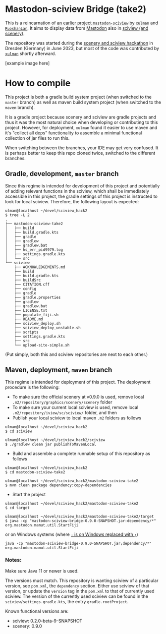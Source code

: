 # Mastodon-sciview Bridge (take2)
This is a reincarnation of [an earlier project `mastodon-sciview`](https://github.com/mastodon-sc/mastodon-sciview/) by [`xulman`](https://github.com/xulman) and [`RuoshanLan`](https://github.com/ruoshanlan).
It aims to display data from [Mastodon](https://github.com/mastodon-sc) also in [sciview (and scenery)](https://github.com/scenerygraphics/sciview).

The repository was started during the [scenery and sciview hackathon](https://imagesc.zulipchat.com/#narrow/stream/391996-Zzz.3A-.5B2023-06.5D-scenery.2Bsciview-hackathon-dresden)
in Dresden (Germany) in June 2023, but most of the code was contributed by [`xulman`](https://github.com/xulman) shortly afterward.

[example image here]

# How to compile
This project is both a gradle build system project (when switched to the `master` branch)
as well as maven build system project (when switched to the `maven` branch).

It is a gradle project because scenery and sciview are gradle projects and thus it was the most natural choice when developing or contributing to this project.
However, for deployment, `xulman` found it easier to use maven and it's "collect all deps" functionality to assemble a minimal functional collection of jar files
to run this.

When switching between the branches, your IDE may get very confused. It is perhaps better to keep this repo cloned twice, switched to the different branches.

## Gradle, development, `master` branch
Since this regime is intended for development of this project and potentially of adding relevant functions in the sciview, which shall
be immediately accessible in this project, the gradle settings of this project is instructed to look for local sciview.
Therefore, the following layout is expected:

```shell
ulman@localhost ~/devel/sciview_hack2
$ tree -L 2
.
├── mastodon-sciview-take2
│   ├── build
│   ├── build.gradle.kts
│   ├── gradle
│   ├── gradlew
│   ├── gradlew.bat
│   ├── hs_err_pid9979.log
│   ├── settings.gradle.kts
│   └── src
└── sciview
    ├── ACKNOWLEDGEMENTS.md
    ├── build
    ├── build.gradle.kts
    ├── buildSrc
    ├── CITATION.cff
    ├── config
    ├── gradle
    ├── gradle.properties
    ├── gradlew
    ├── gradlew.bat
    ├── LICENSE.txt
    ├── populate_fiji.sh
    ├── README.md
    ├── sciview_deploy.sh
    ├── sciview_deploy_unstable.sh
    ├── scripts
    ├── settings.gradle.kts
    ├── src
    └── upload-site-simple.sh
```

(Put simply, both this and sciview repositories are next to each other.)

## Maven, deployment, `maven` branch

This regime is intended for deployment of this project. The deployment procedure is the following:

- To make sure the official scenery at v0.9.0 is used, remove local `.m2/repository/graphics/scenery/scenery` folder
- To make sure your current local sciview is used, remove local `.m2/repository/iview/sc/sciview/` folder, and then
- Publish your local sciview to local maven `.m2` folders as follows

```shell
ulman@localhost ~/devel/sciview_hack2
$ cd sciview

ulman@localhost ~/devel/sciview_hack2/sciview
$ ./gradlew clean jar publishToMavenLocal
```

- Build and assemble a complete runnable setup of this repository as follows

```shell
ulman@localhost ~/devel/sciview_hack2
$ cd mastodon-sciview-take2

ulman@localhost ~/devel/sciview_hack2/mastodon-sciview-take2
$ mvn clean package dependency:copy-dependencies
```

- Start the project

```shell
ulman@localhost ~/devel/sciview_hack2/mastodon-sciview-take2
$ cd target

ulman@localhost ~/devel/sciview_hack2/mastodon-sciview-take2/target
$ java -cp "mastodon-sciview-bridge-0.9.0-SNAPSHOT.jar:dependency/*" org.mastodon.mamut.util.StartFiji
```

or on Windows systems (where [`:` is on Windows replaced with `;`](https://www.baeldung.com/java-classpath-syntax))

```
java -cp "mastodon-sciview-bridge-0.9.0-SNAPSHOT.jar;dependency/*" org.mastodon.mamut.util.StartFiji
```

### Notes:

Make sure Java 11 or newer is used.

The versions must match. This repository is wanting sciview of a particular version, see `pom.xml`, the `dependency` section.
Either use sciview of that version, or update the `version` tag in the `pom.xml` to that of currently used sciview.
The version of the currently used sciview can be found in the `sciview/settings.gradle.kts`, the entry `gradle.rootProject`.

Known functional versions are:
- sciview: 0.2.0-beta-9-SNAPSHOT
- scenery: 0.9.0
